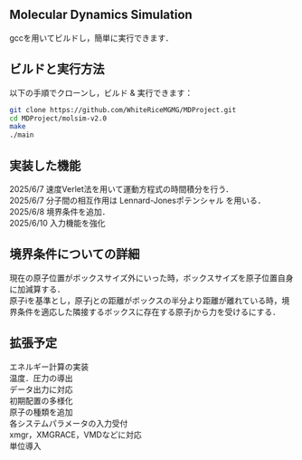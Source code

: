## Molecular Dynamics Simulation 
gccを用いてビルドし，簡単に実行できます．

## ビルドと実行方法
以下の手順でクローンし，ビルド & 実行できます：

```bash
git clone https://github.com/WhiteRiceMGMG/MDProject.git
cd MDProject/molsim-v2.0
make
./main
```

## 実装した機能
2025/6/7 速度Verlet法を用いて運動方程式の時間積分を行う．<br>
2025/6/7 分子間の相互作用は Lennard-Jonesポテンシャル を用いる．<br>
2025/6/8 境界条件を追加．<br>
2025/6/10 入力機能を強化 <br>

## 境界条件についての詳細
現在の原子位置がボックスサイズ外にいった時，ボックスサイズを原子位置自身に加減算する．<br>
原子iを基準とし，原子jとの距離がボックスの半分より距離が離れている時，境界条件を適応した隣接するボックスに存在する原子jから力を受けるにする．<br>

## 拡張予定
エネルギー計算の実装<br>
温度．圧力の導出<br>
データ出力に対応<br>
初期配置の多様化<br>
原子の種類を追加<br>
各システムパラメータの入力受付<br>
xmgr，XMGRACE，VMDなどに対応<br>
単位導入<br>









